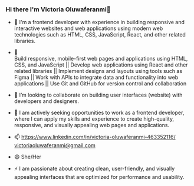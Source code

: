 ### Hi there I'm Victoria Oluwaferanmi👋

- 🔭 
 I'm a frontend developer with experience in building responsive and interactive websites and web applications using modern web technologies such as HTML, CSS, JavaScript, React, and other related libraries.

- 🌱  
       Build responsive, mobile-first web pages and applications using HTML, CSS, and JavaScript
     || Develop web applications using React and other related libraries
     || Implement designs and layouts using tools such as Figma 
     || Work with APIs to integrate data and functionality into web applications
     || Use Git and GitHub for version control and collaboration

- 👯 I’m looking to collaborate on building user interfaces (website) with developers and designers.

- 🤔 I am actively seeking opportunities to work as a frontend developer, where I can apply my skills and experience to create high-quality, responsive, and visually appealing web pages and applications.

- 📫  https://www.linkedin.com/in/victoria-oluwaferanmi-463352116/     victoriaoluwaferanmi@gmail.com
- 😄 She/Her
- ⚡ I am passionate about creating clean, user-friendly, and visually appealing interfaces that are optimized for performance and usability.
